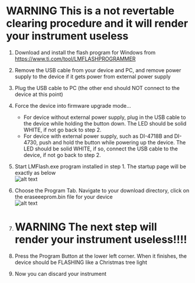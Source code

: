# WARNING  This is a not revertable clearing procedure and it will render your instrument useless

1. Download and install the flash program for Windows from https://www.ti.com/tool/LMFLASHPROGRAMMER

2. Remove the USB cable from your device and PC, and remove power supply to the device if it gets power from external power supply

3. Plug the USB cable to PC (the other end should NOT connect to the device at this point)

4. Force the device into firmware upgrade mode...
   - For device without external power supply, plug in the USB cable to the device while holding the button down. The LED should be solid WHITE, if not go back to step 2.
   - For device with external power supply, such as DI-4718B and DI-4730, push and hold the button while powering up the device.  The LED should be solid WHITE, if so, connect the USB cable to the device, if not go back to step 2. 

5. Start LMFlash.exe program installed in step 1. The startup page will be exactly as below <br/>
![alt text](https://www.dataq.com/resources/repository/lmflash1.png)

6. Choose the Program Tab. Navigate to your download directory, click on the eraseeeprom.bin file for your device<br/>
![alt text](https://www.dataq.com/resources/repository/lmflash2.png)

7. # WARNING  The next step will render your instrument useless!!!!
   
9. Press the Program Button at the lower left corner. When it finishes, the device should be FLASHING like a Christmas tree light

10. Now you can discard your instrument

